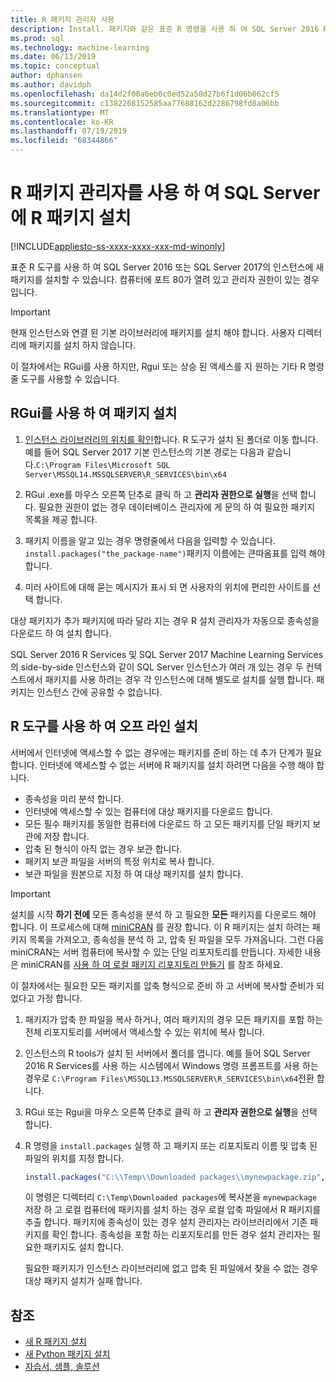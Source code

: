 ```yaml
---
title: R 패키지 관리자 사용
description: Install. 패키지와 같은 표준 R 명령을 사용 하 여 SQL Server 2016 R Services 또는 SQL Server 2017 Machine Learning Services (데이터베이스 내)에 새 R 패키지를 추가 합니다.
ms.prod: sql
ms.technology: machine-learning
ms.date: 06/13/2019
ms.topic: conceptual
author: dphansen
ms.author: davidph
ms.openlocfilehash: da14d2f00a6eb0c0ed52a50d27b6f1d06b062cf5
ms.sourcegitcommit: c1382268152585aa77688162d2286798fd8a06bb
ms.translationtype: MT
ms.contentlocale: ko-KR
ms.lasthandoff: 07/19/2019
ms.locfileid: "68344866"
---
```

# <a name="use-r-package-managers-to-install-r-packages-on-sql-server"></a>R 패키지 관리자를 사용 하 여 SQL Server에 R 패키지 설치
[!INCLUDE[appliesto-ss-xxxx-xxxx-xxx-md-winonly](../../includes/appliesto-ss-xxxx-xxxx-xxx-md-winonly.md)]

표준 R 도구를 사용 하 여 SQL Server 2016 또는 SQL Server 2017의 인스턴스에 새 패키지를 설치할 수 있습니다. 컴퓨터에 포트 80가 열려 있고 관리자 권한이 있는 경우입니다.

> [!IMPORTANT] 
> 현재 인스턴스와 연결 된 기본 라이브러리에 패키지를 설치 해야 합니다. 사용자 디렉터리에 패키지를 설치 하지 않습니다.

이 절차에서는 RGui를 사용 하지만, Rgui 또는 상승 된 액세스를 지 원하는 기타 R 명령줄 도구를 사용할 수 있습니다.

## <a name="install-a-package-using-rgui"></a>RGui를 사용 하 여 패키지 설치

1. [인스턴스 라이브러리의 위치를 확인](../package-management/default-packages.md)합니다. R 도구가 설치 된 폴더로 이동 합니다. 예를 들어 SQL Server 2017 기본 인스턴스의 기본 경로는 다음과 같습니다.`C:\Program Files\Microsoft SQL Server\MSSQL14.MSSQLSERVER\R_SERVICES\bin\x64`

1. RGui .exe를 마우스 오른쪽 단추로 클릭 하 고 **관리자 권한으로 실행**을 선택 합니다. 필요한 권한이 없는 경우 데이터베이스 관리자에 게 문의 하 여 필요한 패키지 목록을 제공 합니다.

1. 패키지 이름을 알고 있는 경우 명령줄에서 다음을 입력할 수 있습니다. `install.packages("the_package-name")`패키지 이름에는 큰따옴표를 입력 해야 합니다.

1. 미러 사이트에 대해 묻는 메시지가 표시 되 면 사용자의 위치에 편리한 사이트를 선택 합니다.

대상 패키지가 추가 패키지에 따라 달라 지는 경우 R 설치 관리자가 자동으로 종속성을 다운로드 하 여 설치 합니다.

SQL Server 2016 R Services 및 SQL Server 2017 Machine Learning Services의 side-by-side 인스턴스와 같이 SQL Server 인스턴스가 여러 개 있는 경우 두 컨텍스트에서 패키지를 사용 하려는 경우 각 인스턴스에 대해 별도로 설치를 실행 합니다. 패키지는 인스턴스 간에 공유할 수 없습니다.

## <a name = "bkmk_offlineInstall"></a>R 도구를 사용 하 여 오프 라인 설치

서버에서 인터넷에 액세스할 수 없는 경우에는 패키지를 준비 하는 데 추가 단계가 필요 합니다. 인터넷에 액세스할 수 없는 서버에 R 패키지를 설치 하려면 다음을 수행 해야 합니다.

+ 종속성을 미리 분석 합니다.
+ 인터넷에 액세스할 수 있는 컴퓨터에 대상 패키지를 다운로드 합니다.
+ 모든 필수 패키지를 동일한 컴퓨터에 다운로드 하 고 모든 패키지를 단일 패키지 보관에 저장 합니다.
+ 압축 된 형식이 아직 없는 경우 보관 합니다.
+ 패키지 보관 파일을 서버의 특정 위치로 복사 합니다.
+ 보관 파일을 원본으로 지정 하 여 대상 패키지를 설치 합니다.

> [!IMPORTANT] 
>  설치를 시작 **하기 전에** 모든 종속성을 분석 하 고 필요한 **모든** 패키지를 다운로드 해야 합니다. 이 프로세스에 대해 [miniCRAN](https://mran.microsoft.com/package/miniCRAN) 를 권장 합니다. 이 R 패키지는 설치 하려는 패키지 목록을 가져오고, 종속성을 분석 하 고, 압축 된 파일을 모두 가져옵니다. 그런 다음 miniCRAN는 서버 컴퓨터에 복사할 수 있는 단일 리포지토리를 만듭니다. 자세한 내용은 miniCRAN를 [사용 하 여 로컬 패키지 리포지토리 만들기](create-a-local-package-repository-using-minicran.md) 를 참조 하세요.

이 절차에서는 필요한 모든 패키지를 압축 형식으로 준비 하 고 서버에 복사할 준비가 되었다고 가정 합니다.

1. 패키지가 압축 한 파일을 복사 하거나, 여러 패키지의 경우 모든 패키지를 포함 하는 전체 리포지토리를 서버에서 액세스할 수 있는 위치에 복사 합니다.

2. 인스턴스의 R tools가 설치 된 서버에서 폴더를 엽니다. 예를 들어 SQL Server 2016 R Services를 사용 하는 시스템에서 Windows 명령 프롬프트를 사용 하는 경우로 `C:\Program Files\MSSQL13.MSSQLSERVER\R_SERVICES\bin\x64`전환 합니다.

3. RGui 또는 Rgui을 마우스 오른쪽 단추로 클릭 하 고 **관리자 권한으로 실행**을 선택 합니다.

4. R 명령을 `install.packages` 실행 하 고 패키지 또는 리포지토리 이름 및 압축 된 파일의 위치를 지정 합니다.

    ```R
    install.packages("C:\\Temp\\Downloaded packages\\mynewpackage.zip", repos=NULL)
    ```

    이 명령은 디렉터리 `C:\Temp\Downloaded packages`에 복사본을 `mynewpackage` 저장 하 고 로컬 컴퓨터에 패키지를 설치 하는 경우 로컬 압축 파일에서 R 패키지를 추출 합니다. 패키지에 종속성이 있는 경우 설치 관리자는 라이브러리에서 기존 패키지를 확인 합니다. 종속성을 포함 하는 리포지토리를 만든 경우 설치 관리자는 필요한 패키지도 설치 합니다.

    필요한 패키지가 인스턴스 라이브러리에 없고 압축 된 파일에서 찾을 수 없는 경우 대상 패키지 설치가 실패 합니다.

## <a name="see-also"></a>참조

+ [새 R 패키지 설치](install-additional-r-packages-on-sql-server.md)
+ [새 Python 패키지 설치](../python/install-additional-python-packages-on-sql-server.md)
+ [자습서, 샘플, 솔루션](../tutorials/machine-learning-services-tutorials.md)
